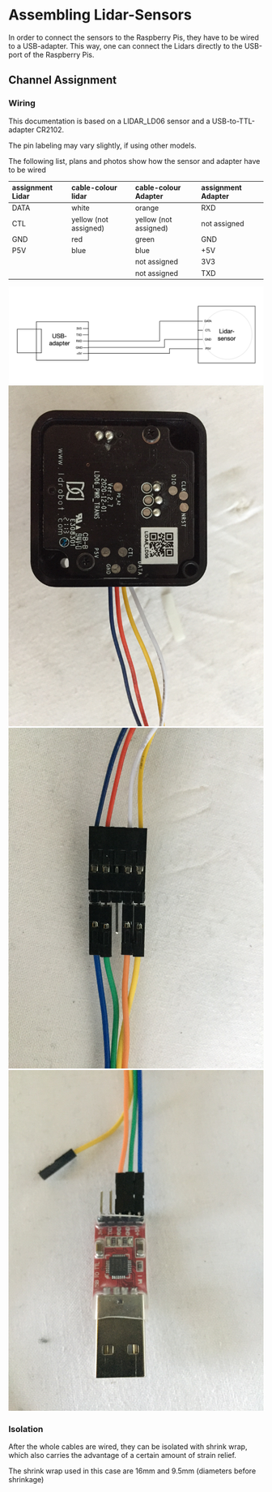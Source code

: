 # Assembling Lidar-Sensors

In order to connect the sensors to the Raspberry Pis, they have to be wired to a USB-adapter. This way, one can connect the Lidars directly to the USB-port of the Raspberry Pis. 

## Channel Assignment

### Wiring

This documentation is based on a LIDAR_LD06 sensor and a USB-to-TTL-adapter CR2102. 

The pin labeling may vary slightly, if using other models.

The following list, plans and photos show how the sensor and adapter have to be wired

| assignment Lidar | cable-colour lidar | cable-colour Adapter |assignment Adapter |
|:----------|:------| :------| :------|
| DATA| white | orange |  RXD |
| CTL| yellow (not assigned) | yellow (not assigned) | not assigned |
| GND| red    | green  | GND |
| P5V| blue   | blue   | +5V |
|||not assigned| 3V3|
|||not assigned| TXD|


![](./images/Wiring_Plan.png)
![](./images/Wiring_Lidar.JPG)
![](./images/Wiring_Connector.JPG)
![](./images/Wiring_Adapter.JPG)

### Isolation

After the whole cables are wired, they can be isolated with shrink wrap, which also carries the advantage of a certain amount of strain relief. 

The shrink wrap used in this case are 16mm and 9.5mm (diameters before shrinkage)
